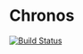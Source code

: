 # Chronos

[![Build Status](https://travis-ci.com/Jotessa/Chronos.svg?token=MyuGzDqTnjj1DsgNVxpn&branch=swift_uplift)](https://travis-ci.com/Jotessa/Chronos)
